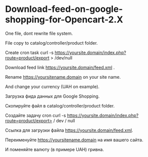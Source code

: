 # Download-feed-on-google-shopping-for-Opencart-2.X
One file, dont rewrite file system. 

File copy to catalog/controller/product folder.


Create cron task curl -s https://yoursite.domain/index.php?route=product/export > /dev/null 


Download feed link https://yoursite.domain/feed.xml .


Rename https://yoursitename.domain on your site name.


And change your currency (UAH on example).



Загрузка фида данных для Google Shopping.

Скопируйте файл в catalog/controller/product folder.

Создайте задачу cron curl -s https://yoursite.domain/index.php?route=product/export> / dev / null

Ссылка для загрузки файла https://yoursite.domain/feed.xml.

Переименуйте https://yoursitename.domain на имя вашего сайта.

И поменяйте валюту (в примере UAH) гривна.
